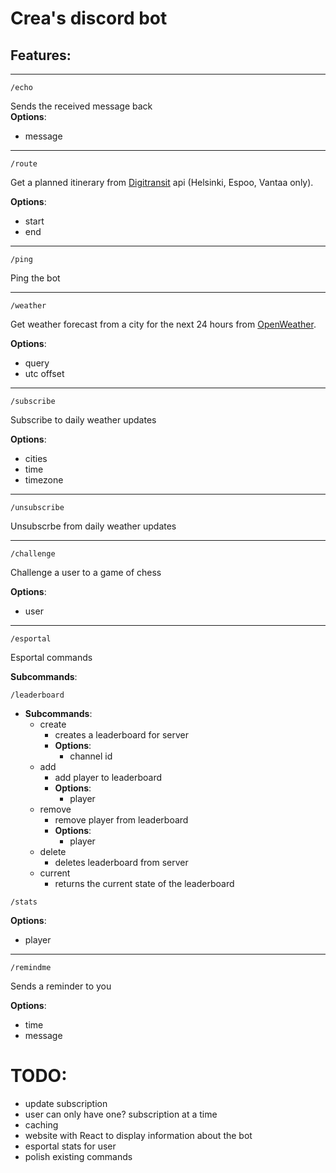 # Crea's discord bot

## Features:
___

```
/echo
```

Sends the received message back  
**Options**:
- message

___
      
```
/route
```

Get a planned itinerary from [Digitransit](https://digitransit.fi/en/developers/apis/4-realtime-api/) api (Helsinki, Espoo, Vantaa only).

**Options**:
- start
- end
___

```
/ping
```

Ping the bot

___

```
/weather
```

Get weather forecast from a city for the next 24 hours from [OpenWeather](https://openweathermap.org/api).

**Options**:
- query
- utc offset
___

```
/subscribe
```

Subscribe to daily weather updates

**Options**:
- cities
- time
- timezone

___

```
/unsubscribe
```

Unsubscrbe from daily weather updates

___

```
/challenge
```

Challenge a user to a game of chess

**Options**:
- user

___

```
/esportal
```

Esportal commands

**Subcommands**:

```
/leaderboard
```
- **Subcommands**:
  - create
    - creates a leaderboard for server
    - **Options**:
      - channel id
  - add
    - add player to leaderboard
    - **Options**:
      - player
  - remove
    - remove player from leaderboard
    - **Options**:
      - player
  - delete
    - deletes leaderboard from server
  - current
    - returns the current state of the leaderboard

```
/stats
```

**Options**:

- player

___

```
/remindme
```

Sends a reminder to you

**Options**:
- time
- message

TODO:
====
- update subscription
- user can only have one? subscription at a time
- caching
- website with React to display information about the bot
- esportal stats for user
- polish existing commands

